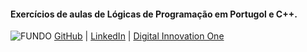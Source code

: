 #### Exercícios de aulas de Lógicas de Programação em Portugol e C++.

![FUNDO](https://user-images.githubusercontent.com/99832525/164370858-5d3224d3-7022-45c5-8768-9f37ee685cf9.png)
[GitHub](https://github.com/andreriffen) | [LinkedIn](https://www.linkedin.com/in/andre-gbf/) | [Digital Innovation One](https://web.dio.me/users/andreriffen6)
